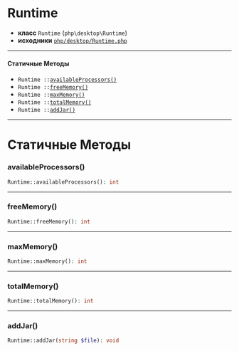 # Runtime

- **класс** `Runtime` (`php\desktop\Runtime`)
- **исходники** [`php/desktop/Runtime.php`](./src/main/resources/JPHP-INF/sdk/php/desktop/Runtime.php)


---

#### Статичные Методы

- `Runtime ::`[`availableProcessors()`](#method-availableprocessors)
- `Runtime ::`[`freeMemory()`](#method-freememory)
- `Runtime ::`[`maxMemory()`](#method-maxmemory)
- `Runtime ::`[`totalMemory()`](#method-totalmemory)
- `Runtime ::`[`addJar()`](#method-addjar)

---
# Статичные Методы

<a name="method-availableprocessors"></a>

### availableProcessors()
```php
Runtime::availableProcessors(): int
```

---

<a name="method-freememory"></a>

### freeMemory()
```php
Runtime::freeMemory(): int
```

---

<a name="method-maxmemory"></a>

### maxMemory()
```php
Runtime::maxMemory(): int
```

---

<a name="method-totalmemory"></a>

### totalMemory()
```php
Runtime::totalMemory(): int
```

---

<a name="method-addjar"></a>

### addJar()
```php
Runtime::addJar(string $file): void
```
